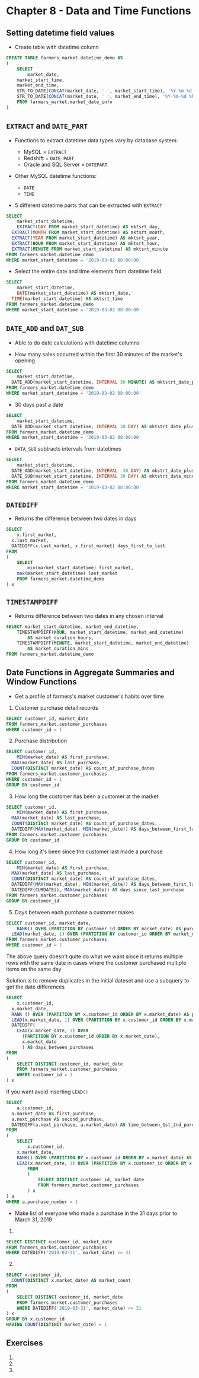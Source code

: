 # Chapter 8 - Data and Time Functions 

## Setting datetime field values 

* Create table with datetime column

```sql
CREATE TABLE farmers_market.datetime_demo AS 
(
	SELECT 
		market_date, 
    market_start_time, 
    market_end_time, 
    STR_TO_DATE(CONCAT(market_date, ' ', market_start_time), '%Y-%m-%d %h:%i %p') AS market_start_datetime,
    STR_TO_DATE(CONCAT(market_date, ' ', market_end_time), '%Y-%m-%d %h:%i %p') AS market_end_datetime
	FROM farmers_market.market_date_info
)
```

## `EXTRACT` and `DATE_PART`

* Functions to extract datetime data types vary by database system: 
    * MySQL = `EXTRACT` 
    * Redshift = `DATE_PART` 
    * Oracle and SQL Server = `DATEPART` 

* Other MySQL datetime functions:
    * `DATE` 
    * `TIME` 

* 5 different datetime parts that can be extracted with `EXTRACT`

```sql
SELECT 
	market_start_datetime, 
	EXTRACT(DAY FROM market_start_datetime) AS mktsrt_day,
  EXTRACT(MONTH FROM market_start_datetime) AS mktsrt_month, 
  EXTRACT(YEAR FROM market_start_datetime) AS mktsrt_year, 
  EXTRACT(HOUR FROM market_start_datetime) AS mktsrt_hour, 
  EXTRACT(MINUTE FROM market_start_datetime) AS mktsrt_minute
FROM farmers_market.datetime_demo
WHERE market_start_datetime = '2019-03-02 08:00:00'
```
* Select the entire date and time elements from datetime field 

```sql
SELECT 
	market_start_datetime, 
	DATE(market_start_datetime) AS mktsrt_date, 
  TIME(market_start_datetime) AS mktsrt_time
FROM farmers_market.datetime_demo 
WHERE market_start_datetime = '2019-03-02 08:00:00'
```

## `DATE_ADD` and `DAT_SUB`

* Able to do date calculations with datetime columns 

* How many sales occurred within the first 30 minutes of the market's opening 

```sql
SELECT
	market_start_datetime, 
  DATE_ADD(market_start_datetime, INTERVAL 30 MINUTE) AS mktstrt_date_plus_30min 
FROM farmers_market.datetime_demo
WHERE market_start_datetime = '2019-03-02 08:00:00'
```

* 30 days past a date 

```sql
SELECT 
	market_start_datetime, 
  DATE_ADD(market_start_datetime, INTERVAL 30 DAY) AS mktstrt_date_plus_30days 
FROM farmers_market.datetime_demo
WHERE market_start_datetime = '2019-03-02 08:00:00'
```

* `DATA_SUB` subtracts intervals from datetimes 

```sql 
SELECT 
	market_start_datetime, 
  DATE_ADD(market_start_datetime, INTERVAL -30 DAY) AS mkstrt_date_plus_neg30days, 
  DATE_SUB(market_start_datetime, INTERVAL 30 DAY) AS mktstrt_date_minus_30days
FROM farmers_market.datetime_demo
WHERE market_start_datetime = '2019-03-02 08:00:00'
```

## `DATEDIFF` 

* Returns the difference between two dates in days 

```sql
SELECT 
	x.first_market, 
  x.last_market, 
  DATEDIFF(x.last_market, x.first_market) days_first_to_last
FROM 
(
	SELECT
		min(market_start_datetime) first_market, 
    max(market_start_datetime) last_market
	FROM farmers_market.datetime_demo
) x
```

## `TIMESTAMPDIFF`

* Returns difference between two dates in any chosen interval 

```sql
SELECT market_start_datetime, market_end_datetime,
	TIMESTAMPDIFF(HOUR, market_start_datetime, market_end_datetime)
		AS market_duration_hours, 
	TIMESTAMPDIFF(MINUTE, market_start_datetime, market_end_datetime)
		AS market_duration_mins
FROM farmers_market.datetime_demo
```

## Date Functions in Aggregate Summaries and Window Functions 

* Get a profile of farmers's market customer's habits over time 

1. Customer purchase detail records 

```sql 
SELECT customer_id, market_date
FROM farmers_market.customer_purchases 
WHERE customer_id = 1
```

2. Purchase distribution 

```sql 
SELECT customer_id, 
	MIN(market_date) AS first_purchase,
  MAX(market_date) AS last_purchase, 
  COUNT(DISTINCT market_date) AS count_of_purchase_dates
FROM farmers_market.customer_purchases
WHERE customer_id = 1
GROUP BY customer_id
```

3. How long the customer has been a customer at the market 

```sql
SELECT customer_id, 
	MIN(market_date) AS first_purchase,
  MAX(market_date) AS last_purchase, 
  COUNT(DISTINCT market_date) AS count_of_purchase_dates, 
  DATEDIFF(MAX(market_date), MIN(market_date)) AS days_between_first_last_purchase
FROM farmers_market.customer_purchases 
GROUP BY customer_id
```

4. How long it's been since the customer last made a purchase 

```sql 
SELECT customer_id, 
	MIN(market_date) AS first_purchase,
  MAX(market_date) AS last_purchase, 
  COUNT(DISTINCT market_date) AS count_of_purchase_dates, 
  DATEDIFF(MAX(market_date), MIN(market_date)) AS days_between_first_last_purchase, 
  DATEDIFF(CURDATE(), MAX(market_date)) AS days_since_last_purchase 
FROM farmers_market.customer_purchases 
GROUP BY customer_id
```

5. Days between each purchase a customer makes 

```sql
SELECT customer_id, market_date, 
	RANK() OVER (PARTITION BY customer_id ORDER BY market_date) AS purchase_number, 
  LEAD(market_date, 1) OVER (PARTITION BY customer_id ORDER BY market_date) AS next_purchase
FROM farmers_market.customer_purchases 
WHERE customer_id = 1
```

The above query doesn't quite do what we want since it returns multiple rows with the same date in cases where the customer purchased multiple items on the same day 

Solution is to remove duplicates in the initial dateset and use a subquery to get the date differences 

```sql
SELECT 
	x.customer_id, 
  x.market_date, 
  RANK () OVER (PARTITION BY x.customer_id ORDER BY x.market_date) AS purchase_number,
  LEAD(x.market_date, 1) OVER (PARTITION BY x.customer_id ORDER BY x.market_date) AS next_purchase, 
  DATEDIFF(
	LEAD(x.market_date, 1) OVER 
      (PARTITION BY x.customer_id ORDER BY x.market_date), 
      x.market_date
      ) AS days_between_purchases 
FROM 
(
	SELECT DISTINCT customer_id, market_date
	FROM farmers_market.customer_purchases
	WHERE customer_id = 1
) x
```

If you want avoid inserting `LEAD()`

```sql
SELECT 
	a.customer_id, 
  a.market_date AS first_purchase, 
  a.next_purchase AS second_purchase,
  DATEDIFF(a.next_purchase, a.market_date) AS time_between_1st_2nd_purchase 
FROM 
(
	SELECT 
		x.customer_id,
    x.market_date, 
    RANK() OVER (PARTITION BY x.customer_id ORDER BY x.market_date) AS purchase_number, 
    LEAD(x.market_date, 1) OVER (PARTITION BY x.customer_id ORDER BY x.market_date) AS next_purchase
		FROM 
		(
			SELECT DISTINCT customer_id, market_date
            FROM farmers_market.customer_purchases
		) x
) a 
WHERE a.purchase_number = 1 
```

* Make list of everyone who made a purchase in the 31 days prior to March 31, 2019

1. 
```sql
SELECT DISTINCT customer_id, market_date
FROM farmers_market.customer_purchases
WHERE DATEDIFF('2019-03-31', market_date) <= 31
```

2. 
```sql
SELECT x.customer_id, 
  COUNT(DISTINCT x.market_date) AS market_count
FROM 
( 
	SELECT DISTINCT customer_id, market_date
    FROM farmers_market.customer_purchases
    WHERE DATEDIFF('2019-03-31', market_date) <= 31
) x 
GROUP BY x.customer_id 
HAVING COUNT(DISTINCT market_date) = 1
```

## Exercises 

1. 

2. 

3.
